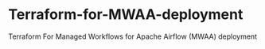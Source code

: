 # Terraform-for-MWAA-deployment
Terraform For Managed Workflows for Apache Airflow (MWAA) deployment
